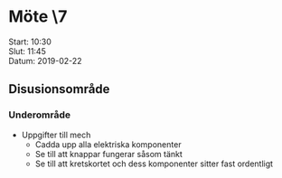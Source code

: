 # Möte \7
Start: 10:30 \
Slut: 11:45 \
Datum: 2019-02-22

## Disusionsområde
### Underområde
* Uppgifter till mech
  - Cadda upp alla elektriska komponenter
  - Se till att knappar fungerar såsom tänkt
  - Se till att kretskortet och dess komponenter sitter fast ordentligt
